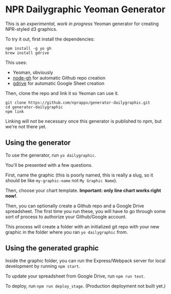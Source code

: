 # NPR Dailygraphic Yeoman Generator

This is an _experimental, work in progress_ Yeoman generator for creating NPR-styled d3 graphics.

To try it out, first install the dependencies:

```
npm install -g yo gh
brew install gdrive
```

This uses:

- Yeoman, obviously
- [node-gh](https://github.com/node-gh/gh) for automatic Github repo creation
- [gdrive](https://github.com/prasmussen/gdrive) for automatic Google Sheet creation

Then, clone the repo and link it so Yeoman can use it.

```
git clone https://github.com/nprapps/generator-dailygraphic.git
cd generator-dailygraphic
npm link
```

Linking will not be necessary once this generator is published to npm, but we're not there yet.

## Using the generator

To use the generator, run `yo dailygraphic`.

You'll be presented with a few questions.

First, name the graphic (this is poorly named, this is really a slug, so it should be like `my-graphic-name` not `My Graphic Name`).

Then, choose your chart template. **Important: only line chart works right now!**.

Then, you can optionally create a Github repo and a Google Drive spreadsheet. The first time you run these, you will have to go through some sort of process to authorize your Github/Google account.

This process will create a folder with an initialized git repo with your new graphic in the folder where you ran `yo dailygraphic` from.

## Using the generated graphic

Inside the graphic folder, you can run the Express/Webpack server for local development by running `npm start`.

To update your spreadsheet from Google Drive, run `npm run text`.

To deploy, run `npm run deploy_stage`. (Production deployment not built yet.)

